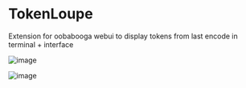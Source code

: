 # TokenLoupe
Extension for oobabooga webui to display tokens from last encode in terminal + interface

![image](https://github.com/FartyPants/TokenLoupe/assets/23346289/118080bc-3214-443e-b338-a2c0d5a084a0)


![image](https://github.com/FartyPants/TokenLoupe/assets/23346289/c0f3c41c-2f63-4ebc-8334-0fd99f0bd7f2)

